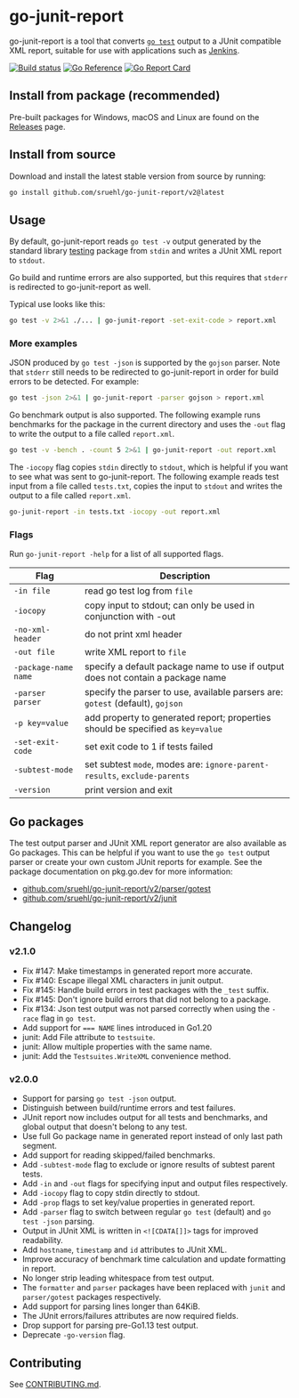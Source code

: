 # go-junit-report

go-junit-report is a tool that converts [`go test`] output to a JUnit compatible
XML report, suitable for use with applications such as [Jenkins].

[![Build status](https://github.com/sruehl/go-junit-report/actions/workflows/main.yml/badge.svg)](https://github.com/sruehl/go-junit-report/actions)
[![Go Reference](https://pkg.go.dev/badge/github.com/sruehl/go-junit-report/v2.svg)](https://pkg.go.dev/github.com/sruehl/go-junit-report/v2)
[![Go Report Card](https://goreportcard.com/badge/github.com/sruehl/go-junit-report/v2)](https://goreportcard.com/report/github.com/sruehl/go-junit-report/v2)

## Install from package (recommended)

Pre-built packages for Windows, macOS and Linux are found on the [Releases]
page.

## Install from source

Download and install the latest stable version from source by running:

```bash
go install github.com/sruehl/go-junit-report/v2@latest
```

## Usage

By default, go-junit-report reads `go test -v` output generated by the standard
library [testing] package from `stdin` and writes a JUnit XML report to
`stdout`.

Go build and runtime errors are also supported, but this requires that `stderr`
is redirected to go-junit-report as well.

Typical use looks like this:

```bash
go test -v 2>&1 ./... | go-junit-report -set-exit-code > report.xml
```

### More examples

JSON produced by `go test -json` is supported by the `gojson` parser. Note that
`stderr` still needs to be redirected to go-junit-report in order for build
errors to be detected. For example:

```bash
go test -json 2>&1 | go-junit-report -parser gojson > report.xml
```

Go benchmark output is also supported. The following example runs benchmarks for
the package in the current directory and uses the `-out` flag to write the
output to a file called `report.xml`.

```bash
go test -v -bench . -count 5 2>&1 | go-junit-report -out report.xml
```

The `-iocopy` flag copies `stdin` directly to `stdout`, which is helpful if you
want to see what was sent to go-junit-report. The following example reads test
input from a file called `tests.txt`, copies the input to `stdout` and writes
the output to a file called `report.xml`.

```bash
go-junit-report -in tests.txt -iocopy -out report.xml
```

### Flags

Run `go-junit-report -help` for a list of all supported flags.

| Flag                  | Description                                                                     |
| --------------------  | -----------                                                                     |
| `-in file`            | read go test log from `file`                                                    |
| `-iocopy`             | copy input to stdout; can only be used in conjunction with -out                 |
| `-no-xml-header`      | do not print xml header                                                         |
| `-out file`           | write XML report to `file`                                                      |
| `-package-name name`  | specify a default package name to use if output does not contain a package name |
| `-parser parser`      | specify the parser to use, available parsers are: `gotest` (default), `gojson`  |
| `-p key=value`        | add property to generated report; properties should be specified as `key=value` |
| `-set-exit-code`      | set exit code to 1 if tests failed                                              |
| `-subtest-mode`       | set subtest `mode`, modes are: `ignore-parent-results`, `exclude-parents`       |
| `-version`            | print version and exit                                                          |

## Go packages

The test output parser and JUnit XML report generator are also available as Go
packages. This can be helpful if you want to use the `go test` output parser or
create your own custom JUnit reports for example. See the package documentation
on pkg.go.dev for more information:

- [github.com/sruehl/go-junit-report/v2/parser/gotest]
- [github.com/sruehl/go-junit-report/v2/junit]

## Changelog

### v2.1.0

- Fix #147: Make timestamps in generated report more accurate.
- Fix #140: Escape illegal XML characters in junit output.
- Fix #145: Handle build errors in test packages with the `_test` suffix.
- Fix #145: Don't ignore build errors that did not belong to a package.
- Fix #134: Json test output was not parsed correctly when using the `-race` flag in `go test`.
- Add support for `=== NAME` lines introduced in Go1.20
- junit: Add File attribute to `testsuite`.
- junit: Allow multiple properties with the same name.
- junit: Add the `Testsuites.WriteXML` convenience method.

### v2.0.0

- Support for parsing `go test -json` output.
- Distinguish between build/runtime errors and test failures.
- JUnit report now includes output for all tests and benchmarks, and global output that doesn't belong to any test.
- Use full Go package name in generated report instead of only last path segment.
- Add support for reading skipped/failed benchmarks.
- Add `-subtest-mode` flag to exclude or ignore results of subtest parent tests.
- Add `-in` and `-out` flags for specifying input and output files respectively.
- Add `-iocopy` flag to copy stdin directly to stdout.
- Add `-prop` flags to set key/value properties in generated report.
- Add `-parser` flag to switch between regular `go test` (default) and `go test -json` parsing.
- Output in JUnit XML is written in `<![CDATA[]]>` tags for improved readability.
- Add `hostname`, `timestamp` and `id` attributes to JUnit XML.
- Improve accuracy of benchmark time calculation and update formatting in report.
- No longer strip leading whitespace from test output.
- The `formatter` and `parser` packages have been replaced with `junit` and `parser/gotest` packages respectively.
- Add support for parsing lines longer than 64KiB.
- The JUnit errors/failures attributes are now required fields.
- Drop support for parsing pre-Go1.13 test output.
- Deprecate `-go-version` flag.

## Contributing

See [CONTRIBUTING.md].

[`go test`]: https://pkg.go.dev/cmd/go#hdr-Test_packages
[Jenkins]: https://www.jenkins.io/
[github.com/sruehl/go-junit-report/v2/parser/gotest]: https://pkg.go.dev/github.com/sruehl/go-junit-report/v2/parser/gotest
[github.com/sruehl/go-junit-report/v2/junit]: https://pkg.go.dev/github.com/sruehl/go-junit-report/v2/junit
[Releases]: https://github.com/sruehl/go-junit-report/releases
[testing]: https://pkg.go.dev/testing
[CONTRIBUTING.md]: https://github.com/sruehl/go-junit-report/blob/master/CONTRIBUTING.md
